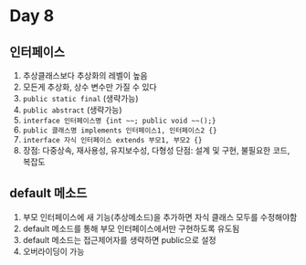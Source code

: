 # Day 8
## 인터페이스
1. 추상클래스보다 추상화의 레벨이 높음
2. 모든게 추상화, 상수 변수만 가질 수 있다
3. `public static final` (생략가능) </br>
4. `public abstract` (생략가능) </br>
5. `interface 인터페이스명 {int ~~; public void ~~();}` </br>
6. `public 클래스명 implements 인터페이스1, 인터페이스2 {}` </br>
7. `interface 자식 인터페이스 extends 부모1, 부모2 {} ` </br>
8. 장점: 다중상속, 재사용성, 유지보수성, 다형성
   단점: 설계 및 구현, 불필요한 코드, 복잡도

## default 메소드
1. 부모 인터페이스에 새 기능(추상메소드)을 추가하면 자식 클래스 모두를 수정해야함
2. default 메소드를 통해 부모 인터페이스에서만 구현하도록 유도됨
3. default 메소드는 접근제어자를 생략하면 public으로 설정
4. 오버라이딩이 가능
